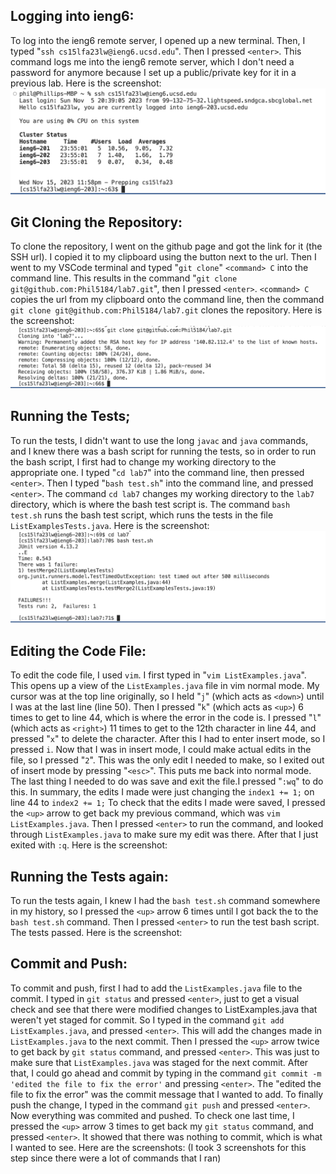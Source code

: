 ## Logging into ieng6:
To log into the ieng6 remote server, I opened up a new terminal. Then, I typed "`ssh cs15lfa23lw@ieng6.ucsd.edu`". Then I pressed `<enter>`. This command logs me into the ieng6 remote server, which I don't need a password for anymore
because I set up a public/private key for it in a previous lab. 
Here is the screenshot:
![Image](Logieng6Lab4.jpg)

## Git Cloning the Repository:
To clone the repository, I went on the github page and got the link for it (the SSH url). I copied it to my clipboard using the button next to the url. Then I went to my VSCode terminal and 
typed "`git clone`" `<command> C` into the command line. This results in the command "`git clone git@github.com:Phil5184/lab7.git`", then I pressed `<enter>`. `<command> C` copies the url from my clipboard onto the command line, then the command `git clone git@github.com:Phil5184/lab7.git` clones the repository.
Here is the screenshot:
![Image](GitCloneLab4.jpg)

## Running the Tests;
To run the tests, I didn't want to use the long `javac` and `java` commands, and I knew there was a bash script for running the tests, so in order to run the bash script, I first had to change my working directory to the appropriate one.
I typed "`cd lab7`" into the command line, then pressed `<enter>`. Then I typed "`bash test.sh`" into the command line, and pressed `<enter>`. The command `cd lab7` changes my working directory to the `lab7` directory, which is where the
 bash test script is. The command `bash test.sh` runs the bash test script, which runs the tests in the file `ListExamplesTests.java`.
Here is the screenshot:
![Image](RunningTestsLab4.jpg)

## Editing the Code File: 
To edit the code file, I used `vim`. I first typed in "`vim ListExamples.java`". This opens up a view of the `ListExamples.java` file in vim normal mode. My cursor was at the top line originally, so I held "`j`" (which acts as `<down>`) until I was at the last line (line 50). Then I pressed "`k`" (which acts as `<up>`) 6 times to get to line 44, which is where the error in the code is. I pressed "`l`" (which acts as `<right>`) 11 times to get to the 12th character in line 44, and pressed "`x`" to delete the character. After this I had to enter insert mode, so I pressed `i`. Now that I was in insert mode, I could make actual edits in the file, so I pressed "`2`". This was the only edit I needed to make, so I exited out of insert mode by pressing "`<esc>`". This puts me back into normal mode. The last thing I needed to do was save and exit the file.I pressed "`:wq`" to do this. 
In summary, the edits I made were just changing the `index1 += 1;` on line 44 to `index2 += 1;`
To check that the edits I made were saved, I pressed the `<up>` arrow to get back my previous command, which was `vim ListExamples.java`. Then I pressed `<enter>` to run the command, and looked through `ListExamples.java` to make sure my edit was there. After that I just exited with `:q`.
Here is the screenshot:


## Running the Tests again:
To run the tests again, I knew I had the `bash test.sh` command somewhere in my history, so I pressed the `<up>` arrow 6 times until I got back the to the `bash test.sh` command. Then I pressed `<enter>` to run the test bash script. The tests passed. 
Here is the screenshot:


## Commit and Push:
To commit and push, first I had to add the `ListExamples.java` file to the commit. I typed in `git status` and pressed `<enter>`, just to get a visual check and see that there were modified changes to ListExamples.java that weren't yet staged for commit. So I typed in the command `git add ListExamples.java`, and pressed `<enter>`. This will add the changes made in `ListExamples.java` to the next commit. Then I pressed the `<up>` arrow twice to get back by `git status` command, and pressed `<enter>`. This was just to make sure that `ListExamples.java` was staged for the next commit.
After that, I could go ahead and commit by typing in the command `git commit -m 'edited the file to fix the error'` and pressing `<enter>`. The "edited the file to fix the error" was the commit message that I wanted to add. To finally push the change, I typed in the command `git push` and pressed `<enter>`. Now everything was commited and pushed. To check one last time, I pressed the `<up>` arrow 3 times to get back my `git status` command, and pressed `<enter>`. It showed that there was nothing to commit, which is what I wanted to see. 
Here are the screenshots: (I took 3 screenshots for this step since there were a lot of commands that I ran)
